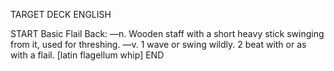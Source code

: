 TARGET DECK
ENGLISH

START
Basic
Flail
Back: —n. Wooden staff with a short heavy stick swinging from it, used for threshing. —v. 1 wave or swing wildly. 2 beat with or as with a flail. [latin flagellum whip]
END
